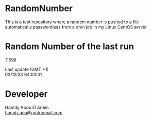 # RandomNumber    
This is a test repository where a random number is pushed to a file automatically passwordless from a cron job in my Linux CentOS server    
# Random Number of the last run   
11598
      
Last update (GMT +1)    
03/12/23 04:00:01
# Developer    
Hamdy Abou El Anein   
hamdy.aea@protonmail.com
